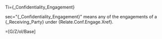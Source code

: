 Ti={_Confidentiality_Engagement}

sec="{_Confidentiality_Engagement}" means any of the engagements of a {_Receiving_Party} under {Relate.Conf.Engage.Xref}.

=[G/Z/ol/Base]
